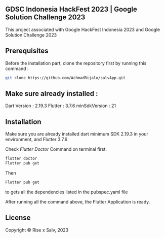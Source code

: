 ## GDSC Indonesia HackFest 2023 | Google Solution Challenge 2023

This project associated with Google HackFest Indonesia 2023 and Google Solution Challenge 2023

## Prerequisites

Before the installation part, clone the repository first by running this command :
```sh
git clone https://github.com/AchmadRijalu/salvApp.git
```

## Make sure already installed :
Dart Version : 2.19.3 
Flutter : 3.7.6 
minSdkVersion : 21

## Installation
Make sure you are already installed dart minimum SDK 2.19.3 in your environment, and Flutter 3.7.6

Check _Flutter Doctor_ Command on terminal first.

```sh
flutter doctor
Flutter pub get
```

Then
```sh
Flutter pub get
```
to gets all the dependencies listed in the pubspec.yaml file


After running all the command above, the Flutter Application is ready.


## License

Copyright © Rise x Salv, 2023

